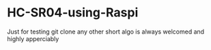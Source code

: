 # HC-SR04-using-Raspi
Just for testing git clone
any other short algo is always welcomed and highly apperciably
